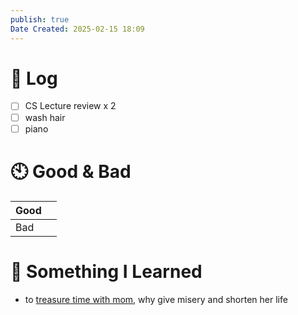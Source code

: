 ```yaml
---
publish: true
Date Created: 2025-02-15 18:09
---
```

# 📅 Log
- [ ] CS Lecture review x 2 
- [ ] wash hair
- [ ] piano

# 🕙 Good & Bad
| Good |     |
| ---- | --- |
| Bad  |     |

# 🤔 Something I Learned
- to [treasure time with mom](https://www.youtube.com/shorts/3Bv2j6dfZ1Y), why give misery and shorten her life 

